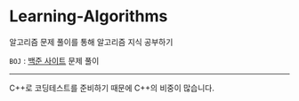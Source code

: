 # Learning-Algorithms
알고리즘 문제 풀이를 통해 알고리즘 지식 공부하기

`BOJ` : [백준 사이트](https://www.acmicpc.net/) 문제 풀이

---

C++로 코딩테스트를 준비하기 때문에 C++의 비중이 많습니다.

